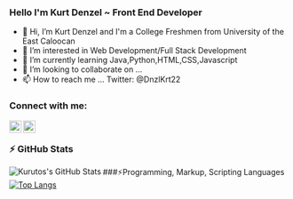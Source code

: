 ### Hello I'm Kurt Denzel ~ Front End Developer

- 👋 Hi, I’m Kurt Denzel and I'm a College Freshmen from University of the East Caloocan
- 👀 I’m interested in Web Development/Full Stack Development
- 🌱 I’m currently learning Java,Python,HTML,CSS,Javascript
- 💞️ I’m looking to collaborate on ... 
- 📫 How to reach me ... Twitter: @DnzlKrt22


### Connect with me:
<img align = "left" alt = "KurutoDenzeru | YouTube" width="22px" src="https://cdn.jsdelivr.net/npm/simple-icons@v3/icons/youtube.svg" />
<img align = "left" alt = "@DnzlKrt22 | Twitter" width="22px" src="https://cdn.jsdelivr.net/npm/simple-icons@v3/icons/twitter.svg" />

<br />

### ⚡ GitHub Stats
<img align="left" alt="Kurutos's GitHub Stats" src="https://github-readme-stats.vercel.app/api?username=KurtDenzel&show_icons=true&hide_border=true&theme=radical"/>

###⚡Programming, Markup, Scripting Languages
[![Top Langs](https://github-readme-stats.vercel.app/api/top-langs/?username=KurtDenzel&layout=compact)](https://github.com/anuraghazra/github-readme-stats)

<!---
KurtDenzel/KurtDenzel is a ✨ special ✨ repository because its `README.md` (this file) appears on your GitHub profile.
You can click the Preview link to take a look at your changes.
--->
